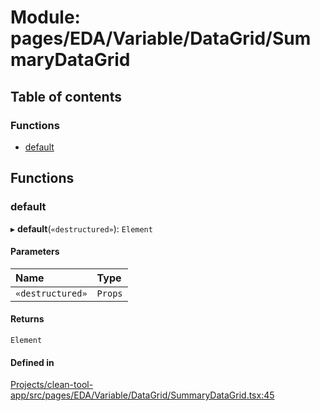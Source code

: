 # Module: pages/EDA/Variable/DataGrid/SummaryDataGrid

## Table of contents

### Functions

- [default](../wiki/pages.EDA.Variable.DataGrid.SummaryDataGrid#default)

## Functions

### default

▸ **default**(`«destructured»`): `Element`

#### Parameters

| Name | Type |
| :------ | :------ |
| `«destructured»` | `Props` |

#### Returns

`Element`

#### Defined in

[Projects/clean-tool-app/src/pages/EDA/Variable/DataGrid/SummaryDataGrid.tsx:45](https://github.com/yuckyh/clean-tool-app/)
